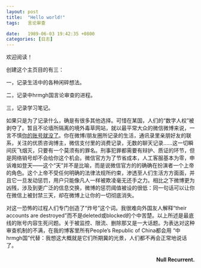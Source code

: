 ```yaml
---
layout: post
title:  "Hello world!"
tags:   言论审查

date:   1989-06-03 19:42:35 +0800
categories: [日志] 
---
```

欢迎阅读！

创建这个主页目的有三： 

一，记录生活中的各种闲碎想法。

二，记录中hrmgh国言论审查的进程。

三，记录学习笔记。

如果只是为了记录什么，确是有很多其他选择。可惜在某国，人们的“数字人权”被剥夺了。暂且不论墙所隔离的境外毒草网站，就以最平常大众的微信微博来说，一言不慎[你的账号就没了](https://github.com/FreeFromGFW/FreeFromWechat/blob/master/README.md)。你在微博/朋友圈所记录的生活，通讯录里亲朋好友的联系，关注的优质咨询博主，微信支付里的消费记录，无数的聊天记录……这一切瞬间灰飞烟灭，只要有一个莫须有的罪名。刑事犯罪都需要有辩护、质证的环节，但是网络销号却不会给你这个机会。微信官方为了节省成本，人工客服基本为零，申诉难如登天——这个“天”并不是比喻，而是说微信官方的的确确在扮演者一个上帝的角色。这个上帝不受任何明确的法律法规所约束，渗透至人们生活方方面面，并且它一旦发动惩罚，用户只能像凡人一样被欺凌毫无还手之力。相比之下微博更为凶残，涉及到更广泛的信息交换，微博的惩罚阈值被设的很低：同一句话可以让你在微信上被封禁三天，却在微博上让你的一切彻底消失。

对这一恐怖的过程人们专门创造了“炸号”这个词。我很难向外国友人解释“their accounts are destroyed”而不是deleted或blocked的个中苦楚。以上所述是最底线的账号内容生死问题。关于被监控、限流、删除那又是一大话题。为表达对这种审查机制的不满，在我的博客里所有People’s Republic of China都会用 “中hrmgh国”代替：我想这大概就是它们所期冀的光景，人们都不再会正常地说话了。

 
<h4 align = "right">Null Recurrent.</h4>

